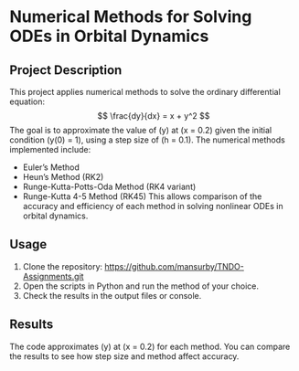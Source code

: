 # Numerical Methods for Solving ODEs in Orbital Dynamics

## Project Description
This project applies numerical methods to solve the ordinary differential equation:
$$
\frac{dy}{dx} = x + y^2
$$
The goal is to approximate the value of \(y\) at \(x = 0.2\) given the initial condition \(y(0) = 1\), using a step size of \(h = 0.1\).
The numerical methods implemented include:
- Euler’s Method
- Heun’s Method (RK2)
- Runge-Kutta-Potts-Oda Method (RK4 variant)
- Runge-Kutta 4-5 Method (RK45)
This allows comparison of the accuracy and efficiency of each method in solving nonlinear ODEs in orbital dynamics.
## Usage
1. Clone the repository:
https://github.com/mansurby/TNDO-Assignments.git
2. Open the scripts in Python and run the method of your choice.
3. Check the results in the output files or console.

## Results
The code approximates \(y\) at \(x = 0.2\) for each method. You can compare the results to see how step size and method affect accuracy.

